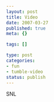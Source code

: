 ```yaml
--- 
layout: post
title: Video
date: 2007-03-27
published: true
meta: {}

tags: []

type: post
categories: 
- fun
- tumble-video
status: publish
---
```



SNL

